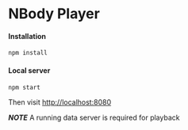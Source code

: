 NBody Player
============================

#### Installation
``
npm install
``


#### Local server
``
npm start
``

Then visit [http://localhost:8080](http://localhost:8080)

***NOTE***   A running data server is required for playback
